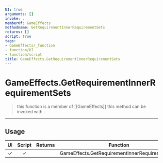 ```yaml
---
UI: true
arguments: []
invoke: .
memberOf: GameEffects
methodname: GetRequirementInnerRequirementSets
returns: []
script: true
tags:
- GameEffects/_function
- function/UI
- function/script
title: GameEffects.GetRequirementInnerRequirementSets
---
```

# GameEffects.GetRequirementInnerRequirementSets
> this function is a member of [[GameEffects]]
> this method can be invoked with `.`
-----
## Usage
|  UI | Script | Returns | Function | Arguments |
|:---:|:------:|-------:|:--------:|:---------|
|✓|✓||GameEffects.GetRequirementInnerRequirementSets||
